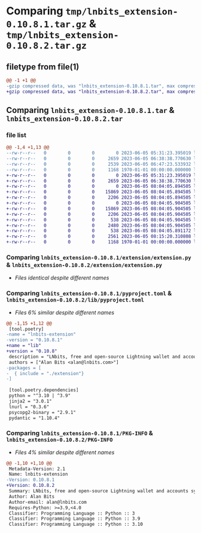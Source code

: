 # Comparing `tmp/lnbits_extension-0.10.8.1.tar.gz` & `tmp/lnbits_extension-0.10.8.2.tar.gz`

## filetype from file(1)

```diff
@@ -1 +1 @@
-gzip compressed data, was "lnbits_extension-0.10.8.1.tar", max compression
+gzip compressed data, was "lnbits_extension-0.10.8.2.tar", max compression
```

## Comparing `lnbits_extension-0.10.8.1.tar` & `lnbits_extension-0.10.8.2.tar`

### file list

```diff
@@ -1,4 +1,13 @@
--rw-r--r--   0        0        0        0 2023-06-05 05:31:23.395019 lnbits_extension-0.10.8.1/extension/__init__.py
--rw-r--r--   0        0        0     2659 2023-06-05 06:38:38.770630 lnbits_extension-0.10.8.1/extension/extension.py
--rw-r--r--   0        0        0     2539 2023-06-05 06:47:23.533932 lnbits_extension-0.10.8.1/pyproject.toml
--rw-r--r--   0        0        0     1168 1970-01-01 00:00:00.000000 lnbits_extension-0.10.8.1/PKG-INFO
+-rw-r--r--   0        0        0        0 2023-06-05 05:31:23.395019 lnbits_extension-0.10.8.2/extension/__init__.py
+-rw-r--r--   0        0        0     2659 2023-06-05 06:38:38.770630 lnbits_extension-0.10.8.2/extension/extension.py
+-rw-r--r--   0        0        0        0 2023-06-05 08:04:05.894505 lnbits_extension-0.10.8.2/lib/__init__.py
+-rw-r--r--   0        0        0    15869 2023-06-05 08:04:05.894505 lnbits_extension-0.10.8.2/lib/db.py
+-rw-r--r--   0        0        0     2206 2023-06-05 08:04:05.894505 lnbits_extension-0.10.8.2/lib/helpers.py
+-rw-r--r--   0        0        0        0 2023-06-05 08:04:05.904505 lnbits_extension-0.10.8.2/lib/lib/__init__.py
+-rw-r--r--   0        0        0    15869 2023-06-05 08:04:05.904505 lnbits_extension-0.10.8.2/lib/lib/db.py
+-rw-r--r--   0        0        0     2206 2023-06-05 08:04:05.904505 lnbits_extension-0.10.8.2/lib/lib/helpers.py
+-rw-r--r--   0        0        0      538 2023-06-05 08:04:05.904505 lnbits_extension-0.10.8.2/lib/lib/settings.py
+-rw-r--r--   0        0        0     2480 2023-06-05 08:04:05.904505 lnbits_extension-0.10.8.2/lib/pyproject.toml
+-rw-r--r--   0        0        0      538 2023-06-05 08:04:05.891172 lnbits_extension-0.10.8.2/lib/settings.py
+-rw-r--r--   0        0        0     2561 2023-06-05 08:15:20.310808 lnbits_extension-0.10.8.2/pyproject.toml
+-rw-r--r--   0        0        0     1168 1970-01-01 00:00:00.000000 lnbits_extension-0.10.8.2/PKG-INFO
```

### Comparing `lnbits_extension-0.10.8.1/extension/extension.py` & `lnbits_extension-0.10.8.2/extension/extension.py`

 * *Files identical despite different names*

### Comparing `lnbits_extension-0.10.8.1/pyproject.toml` & `lnbits_extension-0.10.8.2/lib/pyproject.toml`

 * *Files 6% similar despite different names*

```diff
@@ -1,15 +1,12 @@
 [tool.poetry]
-name = "lnbits-extension"
-version = "0.10.8.1"
+name = "lib"
+version = "0.10.8"
 description = "LNbits, free and open-source Lightning wallet and accounts system."
 authors = ["Alan Bits <alan@lnbits.com>"]
-packages = [
-  { include = "./extension"}
-]
 
 [tool.poetry.dependencies]
 python = "^3.10 | ^3.9"
 jinja2 = "3.0.1"
 lnurl = "0.3.6"
 psycopg2-binary = "2.9.1"
 pydantic = "1.10.4"
```

### Comparing `lnbits_extension-0.10.8.1/PKG-INFO` & `lnbits_extension-0.10.8.2/PKG-INFO`

 * *Files 4% similar despite different names*

```diff
@@ -1,10 +1,10 @@
 Metadata-Version: 2.1
 Name: lnbits-extension
-Version: 0.10.8.1
+Version: 0.10.8.2
 Summary: LNbits, free and open-source Lightning wallet and accounts system.
 Author: Alan Bits
 Author-email: alan@lnbits.com
 Requires-Python: >=3.9,<4.0
 Classifier: Programming Language :: Python :: 3
 Classifier: Programming Language :: Python :: 3.9
 Classifier: Programming Language :: Python :: 3.10
```

